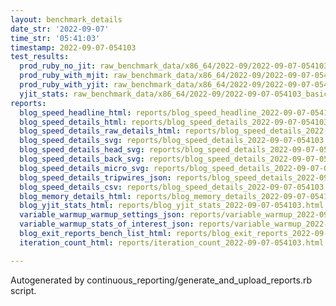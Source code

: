 ```yaml
---
layout: benchmark_details
date_str: '2022-09-07'
time_str: '05:41:03'
timestamp: 2022-09-07-054103
test_results:
  prod_ruby_no_jit: raw_benchmark_data/x86_64/2022-09/2022-09-07-054103_basic_benchmark_prod_ruby_no_jit.json
  prod_ruby_with_mjit: raw_benchmark_data/x86_64/2022-09/2022-09-07-054103_basic_benchmark_prod_ruby_with_mjit.json
  prod_ruby_with_yjit: raw_benchmark_data/x86_64/2022-09/2022-09-07-054103_basic_benchmark_prod_ruby_with_yjit.json
  yjit_stats: raw_benchmark_data/x86_64/2022-09/2022-09-07-054103_basic_benchmark_yjit_stats.json
reports:
  blog_speed_headline_html: reports/blog_speed_headline_2022-09-07-054103.html
  blog_speed_details_html: reports/blog_speed_details_2022-09-07-054103.html
  blog_speed_details_raw_details_html: reports/blog_speed_details_2022-09-07-054103.raw_details.html
  blog_speed_details_svg: reports/blog_speed_details_2022-09-07-054103.svg
  blog_speed_details_head_svg: reports/blog_speed_details_2022-09-07-054103.head.svg
  blog_speed_details_back_svg: reports/blog_speed_details_2022-09-07-054103.back.svg
  blog_speed_details_micro_svg: reports/blog_speed_details_2022-09-07-054103.micro.svg
  blog_speed_details_tripwires_json: reports/blog_speed_details_2022-09-07-054103.tripwires.json
  blog_speed_details_csv: reports/blog_speed_details_2022-09-07-054103.csv
  blog_memory_details_html: reports/blog_memory_details_2022-09-07-054103.html
  blog_yjit_stats_html: reports/blog_yjit_stats_2022-09-07-054103.html
  variable_warmup_warmup_settings_json: reports/variable_warmup_2022-09-07-054103.warmup_settings.json
  variable_warmup_stats_of_interest_json: reports/variable_warmup_2022-09-07-054103.stats_of_interest.json
  blog_exit_reports_bench_list_html: reports/blog_exit_reports_2022-09-07-054103.bench_list.html
  iteration_count_html: reports/iteration_count_2022-09-07-054103.html

---
```

Autogenerated by continuous_reporting/generate_and_upload_reports.rb script.
